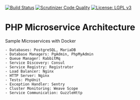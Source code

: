 [![Build Status](https://travis-ci.org/zinan/php-microservices.svg?branch=master)](https://travis-ci.org/zinan/php-microservices)
[![Scrutinizer Code Quality](https://scrutinizer-ci.com/g/zinan/php-microservices/badges/quality-score.png?b=master)](https://scrutinizer-ci.com/g/zinan/php-microservices/?branch=master)
[![License: LGPL v3](https://img.shields.io/badge/License-LGPL%20v3-blue.svg)](https://www.gnu.org/licenses/lgpl-3.0)

# PHP Microservice Architecture

Sample Microservices with Docker

    - Databases: PostgreSQL, MariaDB
    - Database Managers: PgAdmin, PhpMyAdmin
    - Queue Manager: RabbitMq
    - Service Discovery: Consul
    - Service Registry: Registrator
    - Load Balancer: Nginx
    - HTTP Server: Nginx
    - Tests: PhpUnit
    - Exception Handler: Sentry
    - Cluster Monitoring: Weave Scope
    - Service Communication: GuzzleHttp
         



